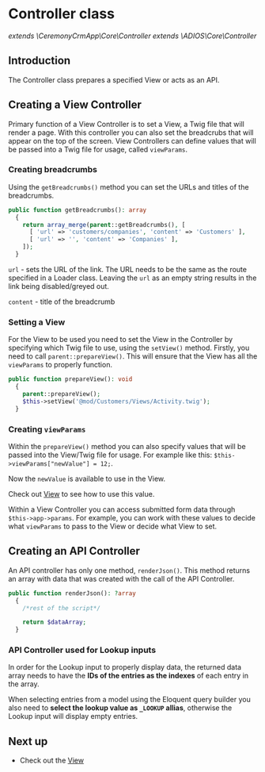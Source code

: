 # Controller class

_extends \CeremonyCrmApp\Core\Controller extends \ADIOS\Core\Controller_

## Introduction

The Controller class prepares a specified View or acts as an API.

## Creating a View Controller

Primary function of a View Controller is to set a View, a Twig file that will render a page. With this controller you can also set the breadcrubs that will appear on the top of the screen. View Controllers can define values that will be passed into a Twig file for usage, called `viewParams`.

### Creating breadcrumbs

Using the `getBreadcrumbs()` method you can set the URLs and titles of the breadcrumbs.

```php
public function getBreadcrumbs(): array
  {
    return array_merge(parent::getBreadcrumbs(), [
      [ 'url' => 'customers/companies', 'content' => 'Customers' ],
      [ 'url' => '', 'content' => 'Companies' ],
    ]);
  }
```

`url` - sets the URL of the link. The URL needs to be the same as the route specified in a Loader class. Leaving the `url` as an empty string results in the link being disabled/greyed out.

`content` - title of the breadcrumb

### Setting a View

For the View to be used you need to set the View in the Controller by specifying which Twig file to use, using the `setView()` method. Firstly, you need to call `parent::prepareView()`. This will ensure that the View has all the `viewParams` to properly function.

```php
public function prepareView(): void
  {
    parent::prepareView();
    $this->setView('@mod/Customers/Views/Activity.twig');
  }
```

### Creating `viewParams`

Within the `prepareView()` method you can also specify values that will be passed into the View/Twig file for usage. For example like this: `$this->viewParams["newValue"] = 12;`.

Now the `newValue` is available to use in the View.

Check out [View](view) to see how to use this value.

Within a View Controller you can access submitted form data through `$this->app->params`. For example, you can work with these values to decide what `viewParams` to pass to the View or decide what View to set.

## Creating an API Controller

An API controller has only one method, `renderJson()`. This method returns an array with data that was created with the call of the API Controller.

```php
public function renderJson(): ?array
  {
    /*rest of the script*/

    return $dataArray;
  }
```

### API Controller used for Lookup inputs

In order for the Lookup input to properly display data, the returned data array needs to have the **IDs of the entries as the indexes** of each entry in the array.

When selecting entries from a model using the Eloquent query builder you also need to **select the lookup value as `_LOOKUP` allias**, otherwise the Lookup input will display empty entries.

## Next up

- Check out the [View](view)
